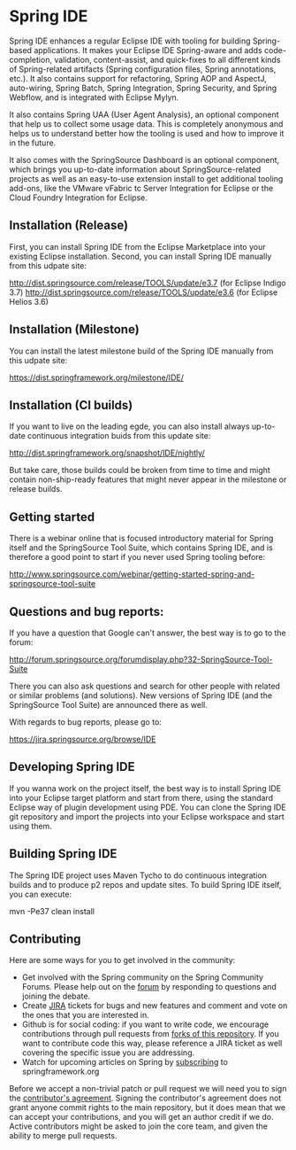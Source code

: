 # Spring IDE
      
  Spring IDE enhances a regular Eclipse IDE with tooling for building Spring-based applications.
  It makes your Eclipse IDE Spring-aware and adds code-completion, validation, content-assist,
  and quick-fixes to all different kinds of Spring-related artifacts (Spring configuration files,
  Spring annotations, etc.). It also contains support for refactoring, Spring AOP and AspectJ,
  auto-wiring, Spring Batch, Spring Integration, Spring Security, and Spring Webflow, and is
  integrated with Eclipse Mylyn.

  It also contains Spring UAA (User Agent Analysis), an optional component that help us to
  collect some usage data. This is completely anonymous and helps us to understand better how
  the tooling is used and how to improve it in the future.

  It also comes with the SpringSource Dashboard is an optional component, which brings you
  up-to-date information about SpringSource-related projects as well as an easy-to-use extension
  install to get additional tooling add-ons, like the VMware vFabric tc Server Integration for
  Eclipse or the Cloud Foundry Integration for Eclipse.

## Installation (Release)

  First, you can install Spring IDE from the Eclipse Marketplace into your existing Eclipse installation.
  Second, you can install Spring IDE manually from this udpate site:

  http://dist.springsource.com/release/TOOLS/update/e3.7 (for Eclipse Indigo 3.7)
  http://dist.springsource.com/release/TOOLS/update/e3.6 (for Eclipse Helios 3.6)

## Installation (Milestone)

  You can install the latest milestone build of the Spring IDE manually from this udpate site:

  https://dist.springframework.org/milestone/IDE/

## Installation (CI builds)

  If you want to live on the leading egde, you can also install always up-to-date continuous
  integration buids from this update site:

  http://dist.springframework.org/snapshot/IDE/nightly/

  But take care, those builds could be broken from time to time and might contain non-ship-ready
  features that might never appear in the milestone or release builds.

## Getting started

  There is a webinar online that is focused introductory material for Spring itself and the
  SpringSource Tool Suite, which contains Spring IDE, and is therefore a good point to start
  if you never used Spring tooling before:

  http://www.springsource.com/webinar/getting-started-spring-and-springsource-tool-suite

## Questions and bug reports:

  If you have a question that Google can't answer, the best way is to go to the forum:

  http://forum.springsource.org/forumdisplay.php?32-SpringSource-Tool-Suite

  There you can also ask questions and search for other people with related or similar problems
  (and solutions). New versions of Spring IDE (and the SpringSource Tool Suite) are announced
  there as well.

  With regards to bug reports, please go to:

  https://jira.springsource.org/browse/IDE

## Developing Spring IDE

  If you wanna work on the project itself, the best way is to install Spring IDE into your Eclipse
  target platform and start from there, using the standard Eclipse way of plugin development using PDE.
  You can clone the Spring IDE git repository and import the projects into your Eclipse workspace
  and start using them.

## Building Spring IDE
  
  The Spring IDE project uses Maven Tycho to do continuous integration builds and to produce
  p2 repos and update sites. To build Spring IDE itself, you can execute:

  mvn -Pe37 clean install

## Contributing

  Here are some ways for you to get involved in the community:

  * Get involved with the Spring community on the Spring Community Forums.  Please help out on the [forum](http://forum.springsource.org/forumdisplay.php?32-SpringSource-Tool-Suite) by responding to questions and joining the debate.
  * Create [JIRA](https://jira.springsource.org/browse/IDE) tickets for bugs and new features and comment and vote on the ones that you are interested in.  
  * Github is for social coding: if you want to write code, we encourage contributions through pull requests from [forks of this repository](http://help.github.com/forking/). If you want to contribute code this way, please reference a JIRA ticket as well covering the specific issue you are addressing.
  * Watch for upcoming articles on Spring by [subscribing](http://www.springsource.org/node/feed) to springframework.org

Before we accept a non-trivial patch or pull request we will need you to sign the [contributor's agreement](https://support.springsource.com/spring_committer_signup). Signing the contributor's agreement does not grant anyone commit rights to the main repository, but it does mean that we can accept your contributions, and you will get an author credit if we do. Active contributors might be asked to join the core team, and given the ability to merge pull requests.
